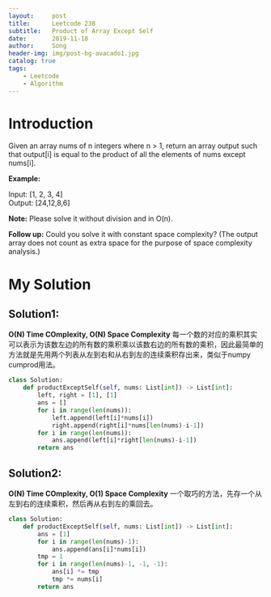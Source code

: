 ```yaml
---
layout:     post
title:      Leetcode 238
subtitle:   Product of Array Except Self
date:       2019-11-18
author:     Song
header-img: img/post-bg-avacado1.jpg
catalog: true
tags:
    - Leetcode
    - Algorithm
---
```


# Introduction
Given an array nums of n integers where n > 1, return an array output such that output[i] is equal to the product of all the elements of nums except nums[i].

**Example:**

Input: [1, 2, 3, 4]<br>
Output: [24,12,8,6]

**Note:**
Please solve it without division and in O(n).

**Follow up:**
Could you solve it with constant space complexity? (The output array does not count as extra space for the purpose of space complexity analysis.)

# My Solution

## Solution1: 
**O(N) Time COmplexity, O(N) Space Complexity**
每一个数的对应的乘积其实可以表示为该数左边的所有数的乘积乘以该数右边的所有数的乘积，因此最简单的方法就是先用两个列表从左到右和从右到左的连续乘积存出来，类似于numpy cumprod用法。
```python
class Solution:
    def productExceptSelf(self, nums: List[int]) -> List[int]:
        left, right = [1], [1]
        ans = []
        for i in range(len(nums)):
            left.append(left[i]*nums[i])
            right.append(right[i]*nums[len(nums)-i-1])
        for i in range(len(nums)):
            ans.append(left[i]*right[len(nums)-i-1])
        return ans
```
## Solution2:
**O(N) Time COmplexity, O(1) Space Complexity**
一个取巧的方法，先存一个从左到右的连续乘积，然后再从右到左的乘回去。
```python
class Solution:
    def productExceptSelf(self, nums: List[int]) -> List[int]:
        ans = [1]
        for i in range(len(nums)-1):
            ans.append(ans[i]*nums[i])
        tmp = 1
        for i in range(len(nums)-1, -1, -1):
            ans[i] *= tmp
            tmp *= nums[i]
        return ans
```
